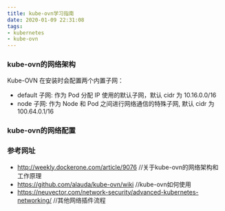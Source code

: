 ```yaml
---
title: kube-ovn学习指南
date: 2020-01-09 22:31:08
tags: 
- kubernetes
- kube-ovn
---
```


### kube-ovn的网络架构
Kube-OVN 在安装时会配置两个内置子网：
- default 子网: 作为 Pod 分配 IP 使用的默认子网，默认 cidr 为 10.16.0.0/16
- node 子网: 作为 Node 和 Pod 之间进行网络通信的特殊子网, 默认 cidr 为 100.64.0.1/16

### kube-ovn的网络配置


### 参考网址
- http://weekly.dockerone.com/article/9076  //关于kube-ovn的网络架构和工作原理
- https://github.com/alauda/kube-ovn/wiki   //kube-ovn如何使用
- https://neuvector.com/network-security/advanced-kubernetes-networking/  //其他网络插件流程